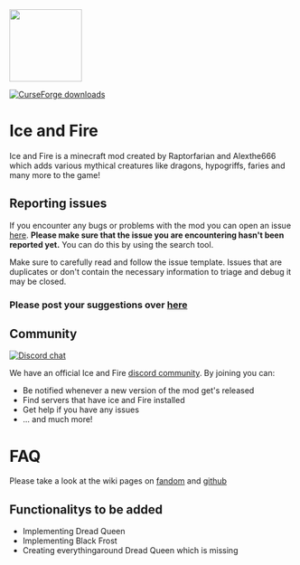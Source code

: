 <img src="https://user-images.githubusercontent.com/12676257/137376396-a758fd67-5b6a-4a95-8a51-3aa7a22dc540.png"  width="128" height="128" />

[![CurseForge downloads](http://cf.way2muchnoise.eu/full_264231_downloads.svg)](https://www.curseforge.com/minecraft/mc-mods/ice-and-fire-dragons)

# Ice and Fire

Ice and Fire is a minecraft mod created by Raptorfarian and Alexthe666 which adds various mythical creatures like dragons, hypogriffs, faries and many more to the game!

## Reporting issues
If you encounter any bugs or problems with the mod you can open an issue [here](https://github.com/Alex-the-666/Ice_and_Fire/issues).
**Please make sure that the issue you are encountering hasn't been reported yet.**
You can do this by using the search tool.

Make sure to carefully read and follow the issue template. Issues that are duplicates or don't contain the necessary information to triage and debug it may be closed.
### **Please post your suggestions over [here](https://github.com/Alex-the-666/Ice-and-Fire-Suggestions/issues)**

## Community
[![Discord chat](https://img.shields.io/badge/chat%20on-discord-7289DA?logo=discord&logoColor=white)](https://discord.gg/WfumvTg)

We have an official Ice and Fire [discord community](https://discord.gg/WfumvTg). By joining you can:
- Be notified whenever a new version of the mod get's released
- Find servers that have ice and Fire installed
- Get help if you have any issues
- ... and much more!
# FAQ
Please take a look at the wiki pages on [fandom](https://ice-and-fire-mod.fandom.com/wiki/Frequently_asked_questions) and [github](https://github.com/Alex-the-666/Ice_and_Fire/wiki)

## Functionalitys to be added 
- Implementing Dread Queen
- Implementing Black Frost
- Creating everythingaround Dread Queen which is missing

